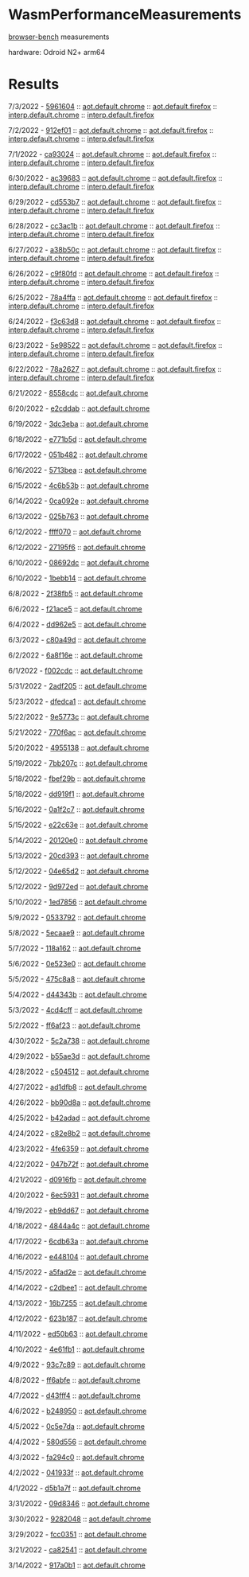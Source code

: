 # WasmPerformanceMeasurements

[browser-bench](https://github.com/dotnet/runtime/tree/main/src/mono/sample/wasm/browser-bench) measurements

hardware: Odroid N2+ arm64

# Results

7/3/2022 - [5961604](.\59616049ef3f6f95d0e8943db446b5311a9cd141) :: [aot.default.chrome](.\59616049ef3f6f95d0e8943db446b5311a9cd141\aot\default\chrome) :: [aot.default.firefox](.\59616049ef3f6f95d0e8943db446b5311a9cd141\aot\default\firefox) :: [interp.default.chrome](.\59616049ef3f6f95d0e8943db446b5311a9cd141\interp\default\chrome) :: [interp.default.firefox](.\59616049ef3f6f95d0e8943db446b5311a9cd141\interp\default\firefox)

7/2/2022 - [912ef01](.\912ef01e92b70781ba5c0f0c3bf8ca0e017c7259) :: [aot.default.chrome](.\912ef01e92b70781ba5c0f0c3bf8ca0e017c7259\aot\default\chrome) :: [aot.default.firefox](.\912ef01e92b70781ba5c0f0c3bf8ca0e017c7259\aot\default\firefox) :: [interp.default.chrome](.\912ef01e92b70781ba5c0f0c3bf8ca0e017c7259\interp\default\chrome) :: [interp.default.firefox](.\912ef01e92b70781ba5c0f0c3bf8ca0e017c7259\interp\default\firefox)

7/1/2022 - [ca93024](.\ca93024d4c2f5fa2b6e04f282fb0b131cd69102f) :: [aot.default.chrome](.\ca93024d4c2f5fa2b6e04f282fb0b131cd69102f\aot\default\chrome) :: [aot.default.firefox](.\ca93024d4c2f5fa2b6e04f282fb0b131cd69102f\aot\default\firefox) :: [interp.default.chrome](.\ca93024d4c2f5fa2b6e04f282fb0b131cd69102f\interp\default\chrome) :: [interp.default.firefox](.\ca93024d4c2f5fa2b6e04f282fb0b131cd69102f\interp\default\firefox)

6/30/2022 - [ac39683](.\ac39683d6a8b7eb110334fac394bb66c0de8806d) :: [aot.default.chrome](.\ac39683d6a8b7eb110334fac394bb66c0de8806d\aot\default\chrome) :: [aot.default.firefox](.\ac39683d6a8b7eb110334fac394bb66c0de8806d\aot\default\firefox) :: [interp.default.chrome](.\ac39683d6a8b7eb110334fac394bb66c0de8806d\interp\default\chrome) :: [interp.default.firefox](.\ac39683d6a8b7eb110334fac394bb66c0de8806d\interp\default\firefox)

6/29/2022 - [cd553b7](.\cd553b7208db0df889d8fbb325de65182443bb31) :: [aot.default.chrome](.\cd553b7208db0df889d8fbb325de65182443bb31\aot\default\chrome) :: [aot.default.firefox](.\cd553b7208db0df889d8fbb325de65182443bb31\aot\default\firefox) :: [interp.default.chrome](.\cd553b7208db0df889d8fbb325de65182443bb31\interp\default\chrome) :: [interp.default.firefox](.\cd553b7208db0df889d8fbb325de65182443bb31\interp\default\firefox)

6/28/2022 - [cc3ac1b](.\cc3ac1b43b58df0bd58dc83a88547c0c0b1b840c) :: [aot.default.chrome](.\cc3ac1b43b58df0bd58dc83a88547c0c0b1b840c\aot\default\chrome) :: [aot.default.firefox](.\cc3ac1b43b58df0bd58dc83a88547c0c0b1b840c\aot\default\firefox) :: [interp.default.chrome](.\cc3ac1b43b58df0bd58dc83a88547c0c0b1b840c\interp\default\chrome) :: [interp.default.firefox](.\cc3ac1b43b58df0bd58dc83a88547c0c0b1b840c\interp\default\firefox)

6/27/2022 - [a38b50c](.\a38b50c3a2f828458d15e68c78460db3ec7e5cda) :: [aot.default.chrome](.\a38b50c3a2f828458d15e68c78460db3ec7e5cda\aot\default\chrome) :: [aot.default.firefox](.\a38b50c3a2f828458d15e68c78460db3ec7e5cda\aot\default\firefox) :: [interp.default.chrome](.\a38b50c3a2f828458d15e68c78460db3ec7e5cda\interp\default\chrome) :: [interp.default.firefox](.\a38b50c3a2f828458d15e68c78460db3ec7e5cda\interp\default\firefox)

6/26/2022 - [c9f80fd](.\c9f80fdde29c71ac87971383c77a1a5e665fadb9) :: [aot.default.chrome](.\c9f80fdde29c71ac87971383c77a1a5e665fadb9\aot\default\chrome) :: [aot.default.firefox](.\c9f80fdde29c71ac87971383c77a1a5e665fadb9\aot\default\firefox) :: [interp.default.chrome](.\c9f80fdde29c71ac87971383c77a1a5e665fadb9\interp\default\chrome) :: [interp.default.firefox](.\c9f80fdde29c71ac87971383c77a1a5e665fadb9\interp\default\firefox)

6/25/2022 - [78a4ffa](.\78a4ffa9f860d2efd44483aa46c7faa2c64209da) :: [aot.default.chrome](.\78a4ffa9f860d2efd44483aa46c7faa2c64209da\aot\default\chrome) :: [aot.default.firefox](.\78a4ffa9f860d2efd44483aa46c7faa2c64209da\aot\default\firefox) :: [interp.default.chrome](.\78a4ffa9f860d2efd44483aa46c7faa2c64209da\interp\default\chrome) :: [interp.default.firefox](.\78a4ffa9f860d2efd44483aa46c7faa2c64209da\interp\default\firefox)

6/24/2022 - [f3c63d8](.\f3c63d87d0014e6548bc8d1e54d8b35ac1dc7a8b) :: [aot.default.chrome](.\f3c63d87d0014e6548bc8d1e54d8b35ac1dc7a8b\aot\default\chrome) :: [aot.default.firefox](.\f3c63d87d0014e6548bc8d1e54d8b35ac1dc7a8b\aot\default\firefox) :: [interp.default.chrome](.\f3c63d87d0014e6548bc8d1e54d8b35ac1dc7a8b\interp\default\chrome) :: [interp.default.firefox](.\f3c63d87d0014e6548bc8d1e54d8b35ac1dc7a8b\interp\default\firefox)

6/23/2022 - [5e98522](.\5e9852283da098c970823ce92f4640b9f9f37717) :: [aot.default.chrome](.\5e9852283da098c970823ce92f4640b9f9f37717\aot\default\chrome) :: [aot.default.firefox](.\5e9852283da098c970823ce92f4640b9f9f37717\aot\default\firefox) :: [interp.default.chrome](.\5e9852283da098c970823ce92f4640b9f9f37717\interp\default\chrome) :: [interp.default.firefox](.\5e9852283da098c970823ce92f4640b9f9f37717\interp\default\firefox)

6/22/2022 - [78a2627](.\78a2627170767adf2b0e68ab07b80e5888b19946) :: [aot.default.chrome](.\78a2627170767adf2b0e68ab07b80e5888b19946\aot\default\chrome) :: [aot.default.firefox](.\78a2627170767adf2b0e68ab07b80e5888b19946\aot\default\firefox) :: [interp.default.chrome](.\78a2627170767adf2b0e68ab07b80e5888b19946\interp\default\chrome) :: [interp.default.firefox](.\78a2627170767adf2b0e68ab07b80e5888b19946\interp\default\firefox)

6/21/2022 - [8558cdc](.\8558cdc3e26a0e28c386168be519f818678aadef) :: [aot.default.chrome](.\8558cdc3e26a0e28c386168be519f818678aadef\aot\default\chrome)

6/20/2022 - [e2cddab](.\e2cddabc4cc7b8f646472728ada658c922dfb001) :: [aot.default.chrome](.\e2cddabc4cc7b8f646472728ada658c922dfb001\aot\default\chrome)

6/19/2022 - [3dc3eba](.\3dc3ebaa245af922042520f7d095fb80070f5e31) :: [aot.default.chrome](.\3dc3ebaa245af922042520f7d095fb80070f5e31\aot\default\chrome)

6/18/2022 - [e771b5d](.\e771b5dd9b51b679fd8e79ee3aaabfbebbddca68) :: [aot.default.chrome](.\e771b5dd9b51b679fd8e79ee3aaabfbebbddca68\aot\default\chrome)

6/17/2022 - [051b482](.\051b4828c7d3a0cad3289830ef9fd2120f45bb2b) :: [aot.default.chrome](.\051b4828c7d3a0cad3289830ef9fd2120f45bb2b\aot\default\chrome)

6/16/2022 - [5713bea](.\5713beacf9b8191fd2700d274ba3469f9e1c9adc) :: [aot.default.chrome](.\5713beacf9b8191fd2700d274ba3469f9e1c9adc\aot\default\chrome)

6/15/2022 - [4c6b53b](.\4c6b53b04a4e53f3cd6b19811c64ab608032265c) :: [aot.default.chrome](.\4c6b53b04a4e53f3cd6b19811c64ab608032265c\aot\default\chrome)

6/14/2022 - [0ca092e](.\0ca092e806d407d91b0e20f1552d6505cd872d3e) :: [aot.default.chrome](.\0ca092e806d407d91b0e20f1552d6505cd872d3e\aot\default\chrome)

6/13/2022 - [025b763](.\025b7638ce84c404eb4cdc1a12ea114029e511fc) :: [aot.default.chrome](.\025b7638ce84c404eb4cdc1a12ea114029e511fc\aot\default\chrome)

6/12/2022 - [ffff070](.\ffff070b2ab06ff49a1100b04e6c5d1aa66f8c16) :: [aot.default.chrome](.\ffff070b2ab06ff49a1100b04e6c5d1aa66f8c16\aot\default\chrome)

6/12/2022 - [27195f6](.\27195f670937c7e21ab68a806396f9d17c57231a) :: [aot.default.chrome](.\27195f670937c7e21ab68a806396f9d17c57231a\aot\default\chrome)

6/10/2022 - [08692dc](.\08692dcf6bb971ee420c6a7e6dffec135023b6b3) :: [aot.default.chrome](.\08692dcf6bb971ee420c6a7e6dffec135023b6b3\aot\default\chrome)

6/10/2022 - [1bebb14](.\1bebb1479baf2de0ad41a9b186bb23bd3173dd86) :: [aot.default.chrome](.\1bebb1479baf2de0ad41a9b186bb23bd3173dd86\aot\default\chrome)

6/8/2022 - [2f38fb5](.\2f38fb55e965d685fff9ee07e0f9c50d3e6bafaf) :: [aot.default.chrome](.\2f38fb55e965d685fff9ee07e0f9c50d3e6bafaf\aot\default\chrome)

6/6/2022 - [f21ace5](.\f21ace52e357bbf0019da5c9e42d66705a087235) :: [aot.default.chrome](.\f21ace52e357bbf0019da5c9e42d66705a087235\aot\default\chrome)

6/4/2022 - [dd962e5](.\dd962e54c567b509929ff9bea1201bbb32491f8f) :: [aot.default.chrome](.\dd962e54c567b509929ff9bea1201bbb32491f8f\aot\default\chrome)

6/3/2022 - [c80a49d](.\c80a49d151b5e642be419067adf401a365b624b7) :: [aot.default.chrome](.\c80a49d151b5e642be419067adf401a365b624b7\aot\default\chrome)

6/2/2022 - [6a8f16e](.\6a8f16e54fe2f91ef6457c94cab830f3c31baf9d) :: [aot.default.chrome](.\6a8f16e54fe2f91ef6457c94cab830f3c31baf9d\aot\default\chrome)

6/1/2022 - [f002cdc](.\f002cdc3f21682ded292bbe5d42614b465587235) :: [aot.default.chrome](.\f002cdc3f21682ded292bbe5d42614b465587235\aot\default\chrome)

5/31/2022 - [2adf205](.\2adf20521c52f7ff3d104fc6d590966b19f95f2a) :: [aot.default.chrome](.\2adf20521c52f7ff3d104fc6d590966b19f95f2a\aot\default\chrome)

5/23/2022 - [dfedca1](.\dfedca13acf2ba369fe085efda558a0c3c21be70) :: [aot.default.chrome](.\dfedca13acf2ba369fe085efda558a0c3c21be70\aot\default\chrome)

5/22/2022 - [9e5773c](.\9e5773cf180eca3972cce44d56f055f0957f8eab) :: [aot.default.chrome](.\9e5773cf180eca3972cce44d56f055f0957f8eab\aot\default\chrome)

5/21/2022 - [770f6ac](.\770f6ac51afb4bc959d9de7a7e3010b1e1c60d11) :: [aot.default.chrome](.\770f6ac51afb4bc959d9de7a7e3010b1e1c60d11\aot\default\chrome)

5/20/2022 - [4955138](.\4955138d4e3144aa4d51ba998ea833e68005d38e) :: [aot.default.chrome](.\4955138d4e3144aa4d51ba998ea833e68005d38e\aot\default\chrome)

5/19/2022 - [7bb207c](.\7bb207cbee0b05622a7e70486e359472f7be6bd9) :: [aot.default.chrome](.\7bb207cbee0b05622a7e70486e359472f7be6bd9\aot\default\chrome)

5/18/2022 - [fbef29b](.\fbef29b711d94258ea872e15309366c369e36630) :: [aot.default.chrome](.\fbef29b711d94258ea872e15309366c369e36630\aot\default\chrome)

5/18/2022 - [dd919f1](.\dd919f1e4554ef03ca78504e0aa723f6a0e01ea7) :: [aot.default.chrome](.\dd919f1e4554ef03ca78504e0aa723f6a0e01ea7\aot\default\chrome)

5/16/2022 - [0a1f2c7](.\0a1f2c760ee91f298875445eedcc248830c9b6ac) :: [aot.default.chrome](.\0a1f2c760ee91f298875445eedcc248830c9b6ac\aot\default\chrome)

5/15/2022 - [e22c63e](.\e22c63e2fa78931c6a4802e555370324c34475bd) :: [aot.default.chrome](.\e22c63e2fa78931c6a4802e555370324c34475bd\aot\default\chrome)

5/14/2022 - [20120e0](.\20120e0d1c5f091e3596cb6dcb163ac2501220b7) :: [aot.default.chrome](.\20120e0d1c5f091e3596cb6dcb163ac2501220b7\aot\default\chrome)

5/13/2022 - [20cd393](.\20cd393c1e577f0ff53cdc3a00edc3bcfc68ab7f) :: [aot.default.chrome](.\20cd393c1e577f0ff53cdc3a00edc3bcfc68ab7f\aot\default\chrome)

5/12/2022 - [04e65d2](.\04e65d2b871211832f9999256435787c727afd0f) :: [aot.default.chrome](.\04e65d2b871211832f9999256435787c727afd0f\aot\default\chrome)

5/12/2022 - [9d972ed](.\9d972eda4da654dfafae101e9850b1191a4dcbf9) :: [aot.default.chrome](.\9d972eda4da654dfafae101e9850b1191a4dcbf9\aot\default\chrome)

5/10/2022 - [1ed7856](.\1ed7856dda4c8dfd46af4c772da3668b044535cb) :: [aot.default.chrome](.\1ed7856dda4c8dfd46af4c772da3668b044535cb\aot\default\chrome)

5/9/2022 - [0533792](.\0533792282ba5546e10cb5c3d10748aff46ddc1a) :: [aot.default.chrome](.\0533792282ba5546e10cb5c3d10748aff46ddc1a\aot\default\chrome)

5/8/2022 - [5ecaae9](.\5ecaae992806a2d422157a095a63efb467365f54) :: [aot.default.chrome](.\5ecaae992806a2d422157a095a63efb467365f54\aot\default\chrome)

5/7/2022 - [118a162](.\118a1628c959e5c5895f9971104739c38cdc253b) :: [aot.default.chrome](.\118a1628c959e5c5895f9971104739c38cdc253b\aot\default\chrome)

5/6/2022 - [0e523e0](.\0e523e084b782fe10ca374d0714ea0d8fcdc9e5e) :: [aot.default.chrome](.\0e523e084b782fe10ca374d0714ea0d8fcdc9e5e\aot\default\chrome)

5/5/2022 - [475c8a8](.\475c8a84360f894c1e1d6b299702bb3ebc8e1f7c) :: [aot.default.chrome](.\475c8a84360f894c1e1d6b299702bb3ebc8e1f7c\aot\default\chrome)

5/4/2022 - [d44343b](.\d44343b4018bfbe266e93020c5aee66565cd158f) :: [aot.default.chrome](.\d44343b4018bfbe266e93020c5aee66565cd158f\aot\default\chrome)

5/3/2022 - [4cd4cff](.\4cd4cff89cce3d48b70fdb3bfd604d3982d5e808) :: [aot.default.chrome](.\4cd4cff89cce3d48b70fdb3bfd604d3982d5e808\aot\default\chrome)

5/2/2022 - [ff6af23](.\ff6af23ae9d03b3b72b2bfe01ee665f7062c6ee4) :: [aot.default.chrome](.\ff6af23ae9d03b3b72b2bfe01ee665f7062c6ee4\aot\default\chrome)

4/30/2022 - [5c2a738](.\5c2a738137021194045a891701c576e29d4b8303) :: [aot.default.chrome](.\5c2a738137021194045a891701c576e29d4b8303\aot\default\chrome)

4/29/2022 - [b55ae3d](.\b55ae3df2ea7b165a8bd7ddb9cba66c70efcf1e2) :: [aot.default.chrome](.\b55ae3df2ea7b165a8bd7ddb9cba66c70efcf1e2\aot\default\chrome)

4/28/2022 - [c504512](.\c504512a0c62e3ede450d4ac3689c750d3ef09de) :: [aot.default.chrome](.\c504512a0c62e3ede450d4ac3689c750d3ef09de\aot\default\chrome)

4/27/2022 - [ad1dfb8](.\ad1dfb8890dd6baf6f8d2ad4b8c17f54b5bd3e66) :: [aot.default.chrome](.\ad1dfb8890dd6baf6f8d2ad4b8c17f54b5bd3e66\aot\default\chrome)

4/26/2022 - [bb90d8a](.\bb90d8a9569d2486aeee89a90703299270dfd0fa) :: [aot.default.chrome](.\bb90d8a9569d2486aeee89a90703299270dfd0fa\aot\default\chrome)

4/25/2022 - [b42adad](.\b42adaddff9047e32c9d7f4145746dbb579758f2) :: [aot.default.chrome](.\b42adaddff9047e32c9d7f4145746dbb579758f2\aot\default\chrome)

4/24/2022 - [c82e8b2](.\c82e8b2742c4e239496b45089d0575bb8f447d64) :: [aot.default.chrome](.\c82e8b2742c4e239496b45089d0575bb8f447d64\aot\default\chrome)

4/23/2022 - [4fe6359](.\4fe63594e0b83ab12ab87766c0a12a1c5d8aec04) :: [aot.default.chrome](.\4fe63594e0b83ab12ab87766c0a12a1c5d8aec04\aot\default\chrome)

4/22/2022 - [047b72f](.\047b72fd27c6c17420d8b373ad3b7315ff3eeb03) :: [aot.default.chrome](.\047b72fd27c6c17420d8b373ad3b7315ff3eeb03\aot\default\chrome)

4/21/2022 - [d0916fb](.\d0916fbd87cae1da7598ce583dfe2dfeb2b67782) :: [aot.default.chrome](.\d0916fbd87cae1da7598ce583dfe2dfeb2b67782\aot\default\chrome)

4/20/2022 - [6ec5931](.\6ec5931a2df75605a95e14defed9fb62222371f0) :: [aot.default.chrome](.\6ec5931a2df75605a95e14defed9fb62222371f0\aot\default\chrome)

4/19/2022 - [eb9dd67](.\eb9dd67ce9fc64c468cf5c795fda7057310c22fc) :: [aot.default.chrome](.\eb9dd67ce9fc64c468cf5c795fda7057310c22fc\aot\default\chrome)

4/18/2022 - [4844a4c](.\4844a4c5c0326b20882bde479c01f97cef52303d) :: [aot.default.chrome](.\4844a4c5c0326b20882bde479c01f97cef52303d\aot\default\chrome)

4/17/2022 - [6cdb63a](.\6cdb63a1fbe78ea7231bacec83c37274c15e9f96) :: [aot.default.chrome](.\6cdb63a1fbe78ea7231bacec83c37274c15e9f96\aot\default\chrome)

4/16/2022 - [e448104](.\e44810457ae2f3adf58601e08aa5cadcd6185121) :: [aot.default.chrome](.\e44810457ae2f3adf58601e08aa5cadcd6185121\aot\default\chrome)

4/15/2022 - [a5fad2e](.\a5fad2e382c8c31e8cc7e3c1d11c9fa8a9c4a56e) :: [aot.default.chrome](.\a5fad2e382c8c31e8cc7e3c1d11c9fa8a9c4a56e\aot\default\chrome)

4/14/2022 - [c2dbee1](.\c2dbee1e3af4b7b0a74c192d51970633e8df2a37) :: [aot.default.chrome](.\c2dbee1e3af4b7b0a74c192d51970633e8df2a37\aot\default\chrome)

4/13/2022 - [16b7255](.\16b72554cb61d99cdcac0d0b7efb6934a7e8ec1e) :: [aot.default.chrome](.\16b72554cb61d99cdcac0d0b7efb6934a7e8ec1e\aot\default\chrome)

4/12/2022 - [623b187](.\623b1879c46711d89efa55951ad46012cb1e4fb8) :: [aot.default.chrome](.\623b1879c46711d89efa55951ad46012cb1e4fb8\aot\default\chrome)

4/11/2022 - [ed50b63](.\ed50b63b404cec5ab03cff0b0fde1d2f7327751e) :: [aot.default.chrome](.\ed50b63b404cec5ab03cff0b0fde1d2f7327751e\aot\default\chrome)

4/10/2022 - [4e61fb1](.\4e61fb11116393b9babdb029412eb37274cddf73) :: [aot.default.chrome](.\4e61fb11116393b9babdb029412eb37274cddf73\aot\default\chrome)

4/9/2022 - [93c7c89](.\93c7c896c70737fb7b81480d11bba108fb0f7660) :: [aot.default.chrome](.\93c7c896c70737fb7b81480d11bba108fb0f7660\aot\default\chrome)

4/8/2022 - [ff6abfe](.\ff6abfea0bb9b71eb3215157749047dd120a4d9f) :: [aot.default.chrome](.\ff6abfea0bb9b71eb3215157749047dd120a4d9f\aot\default\chrome)

4/7/2022 - [d43fff4](.\d43fff4e884d23568cbf8094eeb257d3c64ba18c) :: [aot.default.chrome](.\d43fff4e884d23568cbf8094eeb257d3c64ba18c\aot\default\chrome)

4/6/2022 - [b248950](.\b248950e52d31e9c05120aa649f082df81023d52) :: [aot.default.chrome](.\b248950e52d31e9c05120aa649f082df81023d52\aot\default\chrome)

4/5/2022 - [0c5e7da](.\0c5e7daf58e5d79cb7a2a8767d1f0e6ec4de4dd4) :: [aot.default.chrome](.\0c5e7daf58e5d79cb7a2a8767d1f0e6ec4de4dd4\aot\default\chrome)

4/4/2022 - [580d556](.\580d5568bf58b6831b34e2fd7191f97841f9305c) :: [aot.default.chrome](.\580d5568bf58b6831b34e2fd7191f97841f9305c\aot\default\chrome)

4/3/2022 - [fa294c0](.\fa294c0494adbcb55f22411c9e8b0ba11a88af4b) :: [aot.default.chrome](.\fa294c0494adbcb55f22411c9e8b0ba11a88af4b\aot\default\chrome)

4/2/2022 - [041933f](.\041933fd086f69f839cf38733dd56a1ea9f09866) :: [aot.default.chrome](.\041933fd086f69f839cf38733dd56a1ea9f09866\aot\default\chrome)

4/1/2022 - [d5b1a7f](.\d5b1a7f5fea6469e82a612d7de6f584667506b87) :: [aot.default.chrome](.\d5b1a7f5fea6469e82a612d7de6f584667506b87\aot\default\chrome)

3/31/2022 - [09d8346](.\09d83464d40d390dcb2696a3f0eacb3c1e7462f9) :: [aot.default.chrome](.\09d83464d40d390dcb2696a3f0eacb3c1e7462f9\aot\default\chrome)

3/30/2022 - [9282048](.\9282048cb205fe24e094cb35fbef5b4a1360014a) :: [aot.default.chrome](.\9282048cb205fe24e094cb35fbef5b4a1360014a\aot\default\chrome)

3/29/2022 - [fcc0351](.\fcc0351c9d4492533c00d457bd0f3e472331fd19) :: [aot.default.chrome](.\fcc0351c9d4492533c00d457bd0f3e472331fd19\aot\default\chrome)

3/21/2022 - [ca82541](.\ca825411cce2e2ee873b60cb652e8910fc16ca0c) :: [aot.default.chrome](.\ca825411cce2e2ee873b60cb652e8910fc16ca0c\aot\default\chrome)

3/14/2022 - [917a0b1](.\917a0b1bfce3d664fe46587faceb056bca8936f6) :: [aot.default.chrome](.\917a0b1bfce3d664fe46587faceb056bca8936f6\aot\default\chrome)

